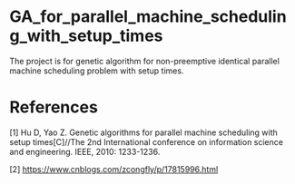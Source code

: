 # GA_for_parallel_machine_scheduling_with_setup_times
The project is for genetic algorithm for non-preemptive identical parallel machine scheduling problem with setup times.

# References
[1] Hu D, Yao Z. Genetic algorithms for parallel machine scheduling with setup times[C]//The 2nd International conference on information science and engineering. IEEE, 2010: 1233-1236.

[2] https://www.cnblogs.com/zcongfly/p/17815996.html
